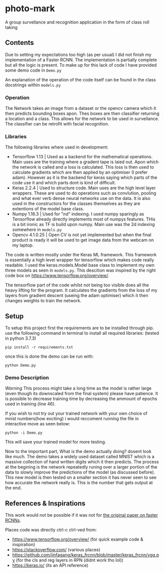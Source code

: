 # photo-mark
A group survellance and recognition application in the form of class roll taking

## Contents
Due to setting my expectations too high (as per usual) I did not finish my implementation of a Faster RCNN. The implementation is partially complete but all the logic is present. To make up for this lack of code I have provided some demo code in `Demo.py`

An explanation of the operation of the code itself can be found in the class docstrings within `models.py`

### Operation
The Network takes an image from a dataset or the opencv camera which it then predicts bounding boxes apon. Thes boxes are then classifier returning a location and a class. This allows for the network to be used in survellance. The classifier can be retrofit with facial recognition. 

### Libraries
The following libraries where used in development:
 - Tensorflow 1.13 |
    Used as a backend for the mathematical operations. Main uses are the training where a gradent tape is laied out. Apon which the network is called and a loss is calculated. This loss is then used to calculate gradients which are then applied by an optimiser (I prefer adam). However as it is the backend for keras saying which parts of the code use it and which parts dont is kind of difficult.
 - Keras 2.2.4 |
    Used to structure code. Main uses are the high level layer wrappers. These are used to do operations such as convlution, pooling and what ever verb dense neural networks use on the data. It is also used in the constructors for the classes themselves as they are extentions of the model base class.
 - Numpy 1.16.3 |
    Used for "nd" indexing. I used numpy sparingly as Tensorflow already directly implements most of numpys features. THis is a bit ironic as TF is build upon numpy. Main use was the 2d indexing somewhere in `models.py`
 - Opencv 4.1.0.25 | 
    Open CV is not yet implemented but when the final product is ready it will be used to get image data from the webcam on my laptop.

The code is written mostly under the Keras ML framework. This framework is essentially a high level wrapper for tensorflow which makes code really readable. I used the keras.models.Model base class to implement my own three models as seen in `models.py`. This descition was inspired by the right code box on https://www.tensorflow.org/overview/. 

The tensorflow part of the code whilst not being too visible does all the heavy lifting for the program. It calculates the gradients from the loss of my layers from gradient descent (useing the adam optimiser) which it then changes weights to train the network.

## Setup
To setup this project first the requirements are to be installed through pip.
use the following command in terminal to install all required libraries: (tested in python 3.7.3)

```pip install -r requirements.txt```

once this is done the demo can be run with:

```python Demo.py```

### Demo Description

*Warning* This process might take a long time as the model is rather large (even though its downscaled from the final system) please have patience. It is possible to decrease training time by decreasing the ammount of epochs used in training (line 46).

If you wish to not try out your trained network with your own choice of mnist numbers(how exciting) i would reccoment running the file in interactive move as seen below:

```python -i Demo.py```

This will save your trained model for more testing.

Now to the important part, What is the demo actually doing? dosent look like much. The demo takes a widely used dataset called MNIST which is a massive collection of hand written digits which it then predicts. The process at the begining is the network repeatedly runing over a larger portion of the data to slowly improve the predictions of the model (as discussed before). This new model is then tested on a smaller section it has never seen to see how accurate the network really is. This is the number that gets output at the end.

## References & Inspirations

This work would not be possible if it was not for [the original paper on faster RCNNs](https://arxiv.org/pdf/1506.01497.pdf).

Places code was directly ctrl-c ctrl-ved from:
 - https://www.tensorflow.org/overview/ (for quick example code & inspiration)
 - https://stackoverflow.com/ (various places)
 - https://github.com/jinfagang/keras_frcnn/blob/master/keras_frcnn/vgg.py (for the cls and reg layers in RPN (didnt work tho lol))
 - https://keras.io/ (its an API reference)

